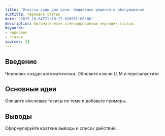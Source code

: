 ```yaml
---
title: 'Очистка воды для дачи: бюджетные решения и обслуживание'
subtitle: Черновик статьи
date: '2025-10-04T21:10:27.820901+00:00'
description: Автоматически сгенерированный черновик статьи.
keywords:
- черновик
- статья
sources: []
---
```


## Введение

Черновик создан автоматически. Обновите ключи LLM и перезапустите.

## Основные идеи

Опишите ключевые тезисы по теме и добавьте примеры.

## Выводы

Сформулируйте краткие выводы и список действий.